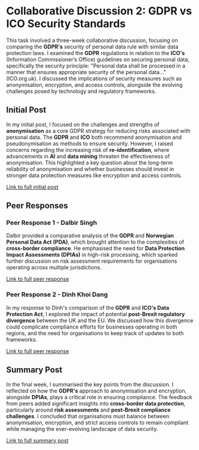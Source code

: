 # Collaborative Discussion 2: GDPR vs ICO Security Standards

This task involved a three-week collaborative discussion, focusing on comparing the **GDPR's** security of personal data rule with similar data protection laws. I examined the **GDPR** regulations in relation to the **ICO's** (Information Commissioner’s Office) guidelines on securing personal data, specifically the security principle: "Personal data shall be processed in a manner that ensures appropriate security of the personal data..." (ICO.org.uk). I discussed the implications of security measures such as anonymisation, encryption, and access controls, alongside the evolving challenges posed by technology and regulatory frameworks.

## Initial Post

In my initial post, I focused on the challenges and strengths of **anonymisation** as a core GDPR strategy for reducing risks associated with personal data. The **GDPR** and **ICO** both recommend anonymisation and pseudonymisation as methods to ensure security. However, I raised concerns regarding the increasing risk of **re-identification**, where advancements in **AI** and **data mining** threaten the effectiveness of anonymisation. This highlighted a key question about the long-term reliability of anonymisation and whether businesses should invest in stronger data protection measures like encryption and access controls.

[Link to full initial post](./Collaborative_Discussion_2/posts/initial_post)

## Peer Responses

### Peer Response 1 - Dalbir Singh
Dalbir provided a comparative analysis of the **GDPR** and **Norwegian Personal Data Act (PDA)**, which brought attention to the complexities of **cross-border compliance**. He emphasised the need for **Data Protection Impact Assessments (DPIAs)** in high-risk processing, which sparked further discussion on risk assessment requirements for organisations operating across multiple jurisdictions.

[Link to full peer response](./Collaborative_Discussion_2/posts/peer-response1)

### Peer Response 2 - Dinh Khoi Dang
In my response to Dinh's comparison of the **GDPR** and **ICO's Data Protection Act**, I explored the impact of potential **post-Brexit regulatory divergence** between the UK and the EU. We discussed how this divergence could complicate compliance efforts for businesses operating in both regions, and the need for organisations to keep track of updates to both frameworks.

[Link to full peer response](./Collaborative_Discussion_2/posts/peer-response2)

## Summary Post

In the final week, I summarised the key points from the discussion. I reflected on how the **GDPR's** approach to anonymisation and encryption, alongside **DPIAs**, plays a critical role in ensuring compliance. The feedback from peers added significant insights into **cross-border data protection**, particularly around **risk assessments** and **post-Brexit compliance challenges**. I concluded that organisations must balance between anonymisation, encryption, and strict access controls to remain compliant while managing the ever-evolving landscape of data security.

[Link to full summary post](./Collaborative_Discussion_2/posts/summary-post)
